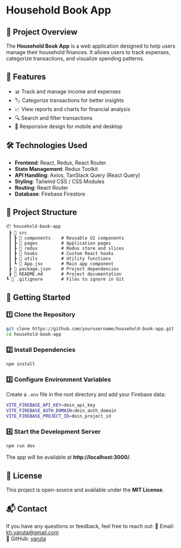 # Household Book App

## 📌 Project Overview
The **Household Book App** is a web application designed to help users manage their household finances. It allows users to track expenses, categorize transactions, and visualize spending patterns.

## 🚀 Features
- 📊 Track and manage income and expenses
- 🏷️ Categorize transactions for better insights
- 📈 View reports and charts for financial analysis
- 🔍 Search and filter transactions
- 🔄 Responsive design for mobile and desktop

## 🛠️ Technologies Used
- **Frontend**: React, Redux, React Router
- **State Management**: Redux Toolkit
- **API Handling**: Axios, TanStack Query (React Query)
- **Styling**: Tailwind CSS / CSS Modules
- **Routing**: React Router
- **Database**: Firebase Firestore

## 📂 Project Structure
```
📦 household-book-app
 ┣ 📂 src
 ┃ ┣ 📂 components    # Reusable UI components
 ┃ ┣ 📂 pages         # Application pages
 ┃ ┣ 📂 redux         # Redux store and slices
 ┃ ┣ 📂 hooks         # Custom React hooks
 ┃ ┣ 📂 utils         # Utility functions
 ┃ ┗ 📜 App.jsx       # Main app component
 ┣ 📜 package.json    # Project dependencies
 ┣ 📜 README.md       # Project documentation
┗ 📜 .gitignore       # Files to ignore in Git
```

## 🚀 Getting Started
### 1️⃣ Clone the Repository
```sh
git clone https://github.com/yourusername/household-book-app.git
cd household-book-app
```
### 2️⃣ Install Dependencies
```sh
npm install
```
### 3️⃣ Configure Environment Variables
Create a `.env` file in the root directory and add your Firebase data:
```sh
VITE_FIREBASE_API_KEY=dein_api_key
VITE_FIREBASE_AUTH_DOMAIN=dein_auth_domain
VITE_FIREBASE_PROJECT_ID=dein_project_id
```

### 4️⃣ Start the Development Server
```sh
npm run dev
```
The app will be available at **http://localhost:3000/**.

## 📜 License
This project is open-source and available under the **MIT License**.

## 📬 Contact
If you have any questions or feedback, feel free to reach out:
📧 Email: kh.yaruta@gmail.com  
🐙 GitHub: [yaruta](https://github.com/yaruta)

